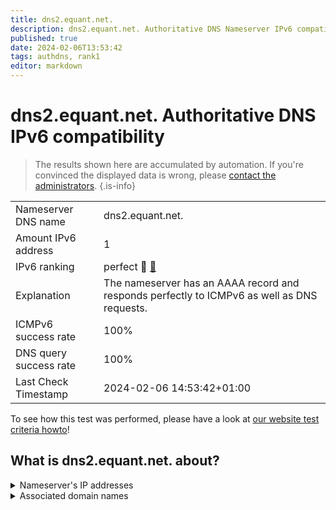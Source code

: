 ```yaml
---
title: dns2.equant.net.
description: dns2.equant.net. Authoritative DNS Nameserver IPv6 compatibility
published: true
date: 2024-02-06T13:53:42
tags: authdns, rank1
editor: markdown
---
```


# dns2.equant.net. Authoritative DNS IPv6 compatibility

> The results shown here are accumulated by automation. If you're convinced the displayed data is wrong, please [contact the administrators](/howto/chat). 
{.is-info}




|   |   |
| - | - |
| Nameserver DNS name | dns2.equant.net.
| Amount IPv6 address | 1
| IPv6 ranking | perfect :1st_place_medal: [🔗](/howto/ranking) |
| Explanation | The nameserver has an AAAA record and responds perfectly to ICMPv6 as well as DNS requests. |
| ICMPv6 success rate | 100%|
| DNS query success rate | 100% |
| Last Check Timestamp | 2024-02-06 14:53:42+01:00 |

To see how this test was performed, please have a look at [our website test criteria howto](/howto/testcriteria/authdns)!


## What is dns2.equant.net. about?




<details>
<summary>Nameserver's IP addresses</summary>

2a01:ce9d:0:1001:57:73:127:194

</details>



<details>
<summary>Associated domain names</summary>

renault.fr

</details>
